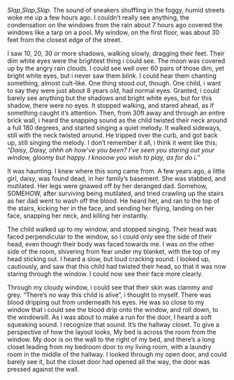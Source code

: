 *Slap*,*Slap*,*Slap*. The sound of sneakers shuffling in the foggy, humid streets woke me up a few hours ago. I couldn’t really see anything, the condensation on the windows from the rain about 7 hours ago covered the windows like a tarp on a pool. My window, on the first floor, was about 30 feet from the closest edge of the street. 

I saw 10, 20, 30 or more shadows, walking slowly, dragging their feet. Their dim white eyes were the brightest thing i could see. The moon was covered up by the angry rain clouds. I could see well over 60 pairs of those dim, yet bright white eyes, but i never saw them blink. I could hear them chanting something, almost cult-like. One thing stood out, though. One child, i want to say they were just about 8 years old, had normal eyes. Granted, i could barely see anything but the shadows and bright white eyes, but for this shadow, there were
no eyes. It stopped walking, and stared ahead, as if something caught it’s attention. Then, from 30ft away and through an entire brick wall, i heard the snapping sound as the child twisted their neck around a full 180 degrees, and started singing a quiet melody. It walked sideways, still with the neck twisted around. He tripped over the curb, and got back up, still singing the melody. I don’t remember it all, i think it went like this; “*Daisy, Daisy, ohhh oh how’ve you been? I’ve seen you staring out your window, gloomy but happy. I knooow you wish to play, as for do i.*”

 It was haunting. I knew where this song came from. A few years ago, a little girl, daisy, was found dead, in her family’s basement. She was stabbed, and mutilated. Her legs were gnawed off by her deranged dad. Somehow, SOMEHOW, after surviving being mutilated, and tried crawling up the stairs as her dad went to wash off the blood. He heard her, and ran to the top of the stairs, kicking her in the face, and sending her flying, landing on her face, snapping her neck, and killing her instantly.

The child walked up to my window, and stopped singing. Their head was faced perpendicular to the window, so i could only see the side of their head, even though their body was faced towards me. I was on the other side of the room, shivering from fear under my blanket, with the top of my head sticking out. I heard a slow, but loud cracking sound. I looked up, cautiously, and saw that this child had twisted their head, so that it was now staring through the window. I could now see their face more clearly.

 Through my cloudy window, i
could see that their skin was clammy and grey. “There’s no way this child is alive”, i thought to myself. There was blood dripping out from underneath his eyes. He was so close to my window that i could see the blood drip onto the window, and roll down, to the windowsill. As i was about to make a run for the door, I heard a soft squeaking sound. I recognize that sound. It’s the hallway closet. To give a perspective of how the layout looks, My bed is across the room from the window. My door is on the wall to the right of my bed, and there’s a long closet leading from my bedroom door to my living room, with a laundry room in the middle of the hallway. I looked through my open door, and could barely see it, but the closet door had opened all the way, the door was pressed against the wall.